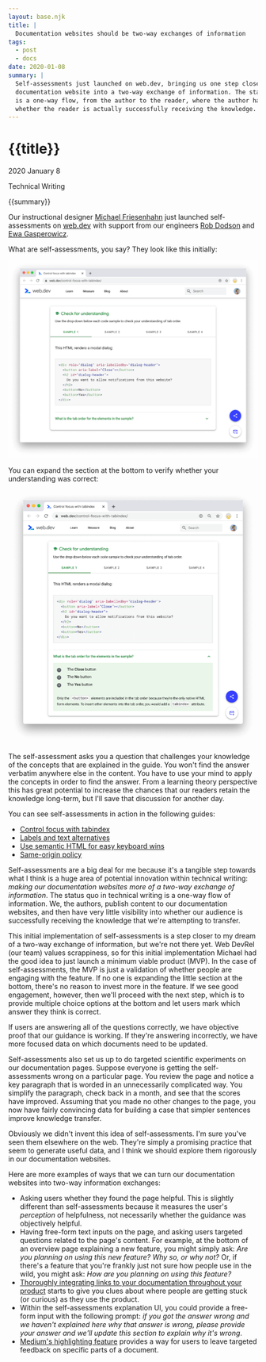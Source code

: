 ```yaml
---
layout: base.njk
title: |
  Documentation websites should be two-way exchanges of information
tags: 
  - post
  - docs
date: 2020-01-08
summary: |
  Self-assessments just launched on web.dev, bringing us one step closer towards turning that
  documentation website into a two-way exchange of information. The status quo in technical writing
  is a one-way flow, from the author to the reader, where the author has very little visibility into
  whether the reader is actually successfully receiving the knowledge.
---
```


<h1 id="title">{{title}}</h1>

<p id="time">
  <time datetime="2020-01-08">2020 January 8</time>
</p>

<p id="category">Technical Writing</p>

<p id="summary">
  {{summary}}
</p>

Our instructional designer <a href="https://www.linkedin.com/in/mfriesenhahn/">Michael
Friesenhahn</a> just launched self-assessments on <a href="https://web.dev">web.dev</a> with support
from our engineers <a href="https://www.linkedin.com/in/mrdodson/">Rob Dodson</a> and
<a href="https://www.linkedin.com/in/egasperowicz/">Ewa Gasperowicz</a>.

What are self-assessments, you say? They look like this initially:

![The initial presentation of a self-assessment](/media/closed.png)

You can expand the section at the bottom to verify whether your understanding was correct:

![The presentation of a self-assessment UI after you interact with it](/media/open.png)

The self-assessment asks you a question that challenges your knowledge of the concepts that are
explained in the guide. You won't find the answer verbatim anywhere else in the content. You have
to use your mind to apply the concepts in order to find the answer. From a learning theory
perspective this has great potential to increase the chances that our readers retain the knowledge
long-term, but I'll save that discussion for another day.

You can see self-assessments in action in the following guides:

<ul>
  <li><a href="https://web.dev/control-focus-with-tabindex">Control focus with tabindex</a></li>
  <li><a href="https://web.dev/labels-and-text-alternatives">Labels and text alternatives</a></li>
  <li><a href="https://web.dev/use-semantic-html">Use semantic HTML for easy keyboard wins</a></li>
  <li><a href="https://web.dev/same-origin-policy">Same-origin policy</a></li>
</ul>

Self-assessments are a big deal for me because it's a tangible step towards what I think is a huge area of 
potential innovation within technical writing: *making our documentation websites more of a two-way
exchange of information*. The status quo in technical writing is a one-way flow of information. 
We, the authors, publish content to our documentation websites, and then have very little
visibility into whether our audience is successfully receiving the knowledge that we're attempting
to transfer.

This initial implementation of self-assessments is a step closer to my dream of a two-way exchange
of information, but we're not there yet. Web DevRel (our team) values scrappiness, so for this initial
implementation Michael had the good idea to just launch a minimum viable product (MVP). In the case of
self-assessments, the MVP is just a validation of whether people are engaging with the feature.
If no one is expanding the little section at the bottom, there's no reason to invest more in the
feature. If we see good engagement, however, then we'll proceed with the next step, which is to
provide multiple choice options at the bottom and let users mark which answer they think is correct.

If users are answering all of the questions correctly, we have objective proof that our guidance
is working. If they're answering incorrectly, we have more focused data on which documents need to
be updated.

Self-assessments also set us up to do targeted scientific experiments on our documentation pages.
Suppose everyone is getting the self-assessments wrong on a particular page. You review the page and notice
a key paragraph that is worded in an unnecessarily complicated way. You simplify the paragraph,
check back in a month, and see that the scores have improved. Assuming that
you made no other changes to the page, you now have fairly convincing data for building a case that
simpler sentences improve knowledge transfer.

Obviously we didn't invent this idea of self-assessments. I'm sure you've seen them elsewhere on the
web. They're simply a promising practice that seem to generate useful data, and I think we should
explore them rigorously in our documentation websites.

Here are more examples of ways that we can turn our documentation websites into two-way information
exchanges:

* Asking users whether they found the page helpful. This is slightly different than self-assessments
  because it measures the user's *perception* of helpfulness, not necessarily whether the guidance
  was objectively helpful.
* Having free-form text inputs on the page, and asking users targeted questions related to the page's
  content. For example, at the bottom of an overview page explaining a new feature, you might
  simply ask: *Are you planning on using this new feature? Why so, or why not?* Or, if there's a
  feature that you're frankly just not sure how people use in the wild, you might ask: *How are you
  planning on using this feature?*
* [Thoroughly integrating links to your documentation throughout your product](/blog/discovery/)
  starts to give you clues about where people are getting stuck (or curious) as they use the product.
* Within the self-assessments explanation UI, you could provide a free-form input with the following
  prompt: *if you got the answer wrong and we haven't explained here why that answer is wrong, please
  provide your answer and we'll update this section to explain why it's wrong*.
* [Medium's highlighting feature](https://blog.medium.com/introducing-highlights-a4df69e8ed43)
  provides a way for users to leave targeted feedback on specific parts of a document.